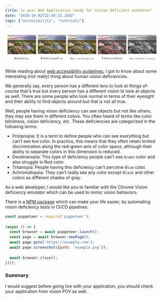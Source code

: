 ```yaml
---
title: Is your Web Application ready for Vision Deficient audience?
date: "2020-10-02T22:40:32.169Z"
tags: ["accessibility", "tutorials"]
---
```

![vision-deficiency](./vision-deficiency.jpeg)

While reading about [web accessibility guidelines](https://www.w3.org/WAI/standards-guidelines/wcag/), I got to know about some interesting (not really) thing about human vision deficiencies.

We generally say, every person has a different lens to look at things of-course that's true but every person has a different vision to look at objects as well. There are some people who look normal in terms of their eyesight and their ability to find objects around but that is not all true.

Well, people having vision deficiency can see objects but not like others, they may see them in different colors. You often heard of terms like color blindness, vision deficiency, etc. These deficiencies are categorized in the following terms:

- Protanopia: It is a term to define people who can see everything but can’t see `Red` color. In practice, this means that they often retain limited discrimination along the red–green axis of color space, although their ability to separate colors in this dimension is reduced.
- Deuteranopia: This type of deficiency people can’t see `Green` color and also struggle in Red color.
- Tritanopia: People having this deficiency can’t perceive `Blue` color.
- Achromatopsia: They can’t really see any color except `Black` and other colors as different shades of gray.

As a web developer, I would like you to familiar with the Chrome Vision deficiency emulator which can be used to mimic vision behaviors.

There is a [NPM package](https://www.npmjs.com/package/puppeteer-core) which can make your life easier, by automating vision deficiency tests in CI/CD pipelines.

```js
const puppeteer = require('puppeteer');

(async () => {
  const browser = await puppeteer.launch();
  const page = await browser.newPage();
  await page.goto('https://example.com');
  await page.screenshot({path: 'example.png'});

  await browser.close();
})();
```
### Summary
I would suggest before going live with your application, you should check your application from vision POV as well.